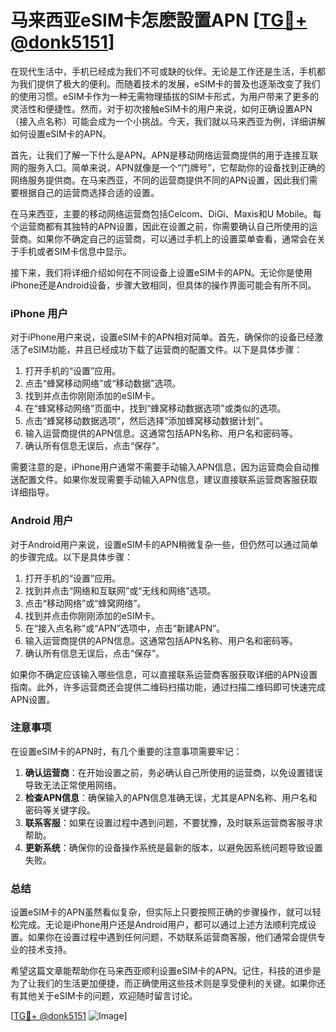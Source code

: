 # 马来西亚eSIM卡怎麽設置APN [[TG💪+ @donk5151](https://t.me/s/donk5151)]

在现代生活中，手机已经成为我们不可或缺的伙伴。无论是工作还是生活，手机都为我们提供了极大的便利。而随着技术的发展，eSIM卡的普及也逐渐改变了我们的使用习惯。eSIM卡作为一种无需物理插拔的SIM卡形式，为用户带来了更多的灵活性和便捷性。然而，对于初次接触eSIM卡的用户来说，如何正确设置APN（接入点名称）可能会成为一个小挑战。今天，我们就以马来西亚为例，详细讲解如何设置eSIM卡的APN。

首先，让我们了解一下什么是APN。APN是移动网络运营商提供的用于连接互联网的服务入口。简单来说，APN就像是一个“门牌号”，它帮助你的设备找到正确的网络服务提供商。在马来西亚，不同的运营商提供不同的APN设置，因此我们需要根据自己的运营商选择合适的设置。

在马来西亚，主要的移动网络运营商包括Celcom、DiGi、Maxis和U Mobile。每个运营商都有其独特的APN设置，因此在设置之前，你需要确认自己所使用的运营商。如果你不确定自己的运营商，可以通过手机上的设置菜单查看，通常会在关于手机或者SIM卡信息中显示。

接下来，我们将详细介绍如何在不同设备上设置eSIM卡的APN。无论你是使用iPhone还是Android设备，步骤大致相同，但具体的操作界面可能会有所不同。

### iPhone 用户

对于iPhone用户来说，设置eSIM卡的APN相对简单。首先，确保你的设备已经激活了eSIM功能，并且已经成功下载了运营商的配置文件。以下是具体步骤：

1. 打开手机的“设置”应用。
2. 点击“蜂窝移动网络”或“移动数据”选项。
3. 找到并点击你刚刚添加的eSIM卡。
4. 在“蜂窝移动网络”页面中，找到“蜂窝移动数据选项”或类似的选项。
5. 点击“蜂窝移动数据选项”，然后选择“添加蜂窝移动数据计划”。
6. 输入运营商提供的APN信息。这通常包括APN名称、用户名和密码等。
7. 确认所有信息无误后，点击“保存”。

需要注意的是，iPhone用户通常不需要手动输入APN信息，因为运营商会自动推送配置文件。如果你发现需要手动输入APN信息，建议直接联系运营商客服获取详细指导。

### Android 用户

对于Android用户来说，设置eSIM卡的APN稍微复杂一些，但仍然可以通过简单的步骤完成。以下是具体步骤：

1. 打开手机的“设置”应用。
2. 找到并点击“网络和互联网”或“无线和网络”选项。
3. 点击“移动网络”或“蜂窝网络”。
4. 找到并点击你刚刚添加的eSIM卡。
5. 在“接入点名称”或“APN”选项中，点击“新建APN”。
6. 输入运营商提供的APN信息。这通常包括APN名称、用户名和密码等。
7. 确认所有信息无误后，点击“保存”。

如果你不确定应该输入哪些信息，可以直接联系运营商客服获取详细的APN设置指南。此外，许多运营商还会提供二维码扫描功能，通过扫描二维码即可快速完成APN设置。

### 注意事项

在设置eSIM卡的APN时，有几个重要的注意事项需要牢记：

1. **确认运营商**：在开始设置之前，务必确认自己所使用的运营商，以免设置错误导致无法正常使用网络。
2. **检查APN信息**：确保输入的APN信息准确无误，尤其是APN名称、用户名和密码等关键字段。
3. **联系客服**：如果在设置过程中遇到问题，不要犹豫，及时联系运营商客服寻求帮助。
4. **更新系统**：确保你的设备操作系统是最新的版本，以避免因系统问题导致设置失败。

### 总结

设置eSIM卡的APN虽然看似复杂，但实际上只要按照正确的步骤操作，就可以轻松完成。无论是iPhone用户还是Android用户，都可以通过上述方法顺利完成设置。如果你在设置过程中遇到任何问题，不妨联系运营商客服，他们通常会提供专业的技术支持。

希望这篇文章能帮助你在马来西亚顺利设置eSIM卡的APN。记住，科技的进步是为了让我们的生活更加便捷，而正确使用这些技术则是享受便利的关键。如果你还有其他关于eSIM卡的问题，欢迎随时留言讨论。

[[TG💪+ @donk5151](https://t.me/s/donk5151) ![Image](https://i.postimg.cc/rwNCRYN7/Snipaste-2025-04-30-17-27-05.png)]